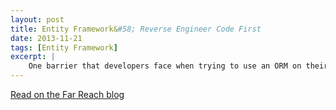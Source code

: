 ```yaml
---
layout: post
title: Entity Framework&#58; Reverse Engineer Code First
date: 2013-11-21
tags: [Entity Framework]
excerpt: |
    One barrier that developers face when trying to use an ORM on their project is supporting legacy databases, some of which may contain numerous tables and pre-existing relationships. It can be difficult to build your domain to properly fit the existing database schema and even if that&#39;s not an issue, it still would take a lot of time to manually generate all of the classes. Here&#39;s some information to help.
---
```

<p>
<a href="http://blog.farreachinc.com/2013/11/21/entity-framework-part-4-reverse-engineer-code-first/" target="_blank">Read on the Far Reach blog</a>
</p>